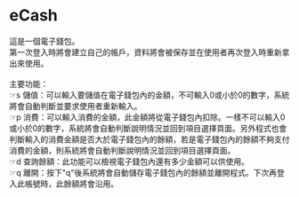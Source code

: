 # eCash
這是一個電子錢包。<br>
第一次登入時將會建立自己的帳戶，資料將會被保存並在使用者再次登入時重新拿出來使用。<br>
<br>
主要功能：<br>
☞s 儲值：可以輸入要儲值在電子錢包內的金額，不可輸入0或小於0的數字，系統將會自動判斷並要求使用者重新輸入。<br>
☞p 消費：可以輸入消費的金額，此金額將從電子錢包內扣除。一樣不可以輸入0或小於0的數字，系統將會自動判斷說明情況並回到項目選擇頁面。另外程式也會判斷輸入的消費金額是否大於電子錢包內的餘額，若是電子錢包內的餘額不夠支付消費的金額，則系統將會自動判斷說明情況並回到項目選擇頁面。<br>
☞d 查詢餘額：此功能可以檢視電子錢包內還有多少金額可以供使用。<br>
☞q 離開：按下"q"後系統將會自動儲存電子錢包內的餘額並離開程式。下次再登入此帳號時，此餘額將會沿用。<br>
